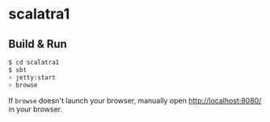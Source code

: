 # scalatra1 #

## Build & Run ##

```sh
$ cd scalatra1
$ sbt
> jetty:start
> browse
```

If `browse` doesn't launch your browser, manually open [http://localhost:8080/](http://localhost:8080/) in your browser.
